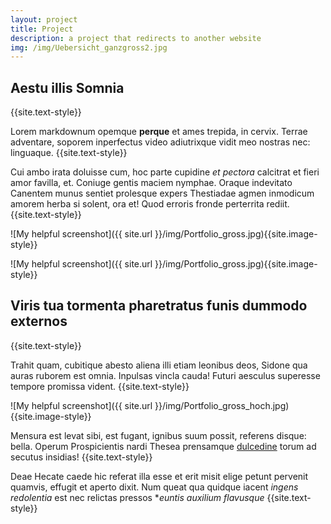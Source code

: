 ```yaml
---
layout: project
title: Project
description: a project that redirects to another website
img: /img/Uebersicht_ganzgross2.jpg
---
```



## Aestu illis Somnia
{{site.text-style}}

Lorem markdownum opemque **perque** et ames trepida, in cervix. Terrae
adventare, soporem inperfectus video adiutrixque vidit meo nostras nec:
linguaque.
{{site.text-style}}

Cui ambo irata doluisse cum, hoc parte cupidine *et pectora* calcitrat et fieri
amor favilla, et. Coniuge gentis maciem nymphae. Oraque indevitato Canentem
munus sentiet prolesque expers Thestiadae agmen inmodicum amorem herba si
solent, ora et! Quod erroris fronde perterrita rediit.
{{site.text-style}}

![My helpful screenshot]({{ site.url }}/img/Portfolio_gross.jpg){{site.image-style}}

![My helpful screenshot]({{ site.url }}/img/Portfolio_gross.jpg){{site.image-style}}

## Viris tua tormenta pharetratus funis dummodo externos
{{site.text-style}}

Trahit quam, cubitique abesto aliena illi etiam leonibus deos, Sidone qua auras
ruborem est omnia. Inpulsas vincla cauda! Futuri aesculus superesse tempore
promissa vident.
{{site.text-style}}

![My helpful screenshot]({{ site.url }}/img/Portfolio_gross_hoch.jpg){{site.image-style}}

Mensura est levat sibi, est fugant, ignibus suum possit, referens disque: bella.
Operum Prospicientis nardi Thesea prensamque
[dulcedine](http://www.youtube.com/watch?v=MghiBW3r65M) torum ad secutus
insidias!
{{site.text-style}}

Deae Hecate caede hic referat illa esse et erit misit elige petunt pervenit
quamvis, effugit et aperto dixit. Num queat qua quidque iacent *ingens
redolentia* est nec relictas pressos **euntis auxilium flavusque*
{{site.text-style}}

